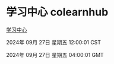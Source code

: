 # 学习中心 colearnhub
[学习中心](http://219.139.198.207:56308/colearnhub/)

2024年 09月 27日 星期五 12:00:01 CST

2024年 09月 27日 星期五 04:00:01 GMT
